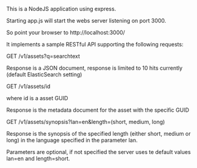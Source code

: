 This is a NodeJS application using express.

Starting app.js will start the webs server listening on port 3000.

So point your browser to http://localhost:3000/

It implements a sample RESTful API supporting the following requests:

GET /v1/assets?q=searchtext

Response is a JSON document, response is limited to 10 hits currently (default ElasticSearch setting)

GET /v1/assets/id

where id is a asset GUID

Response is the metadata document for the asset with the specific GUID

GET /v1/assets/synopsis?lan=en&length=(short, medium, long)

Response is the synopsis of the specified length (either short, medium or long) in the language specified in the parameter lan.

Parameters are optional, if not specified the server uses te default values lan=en and length=short.

